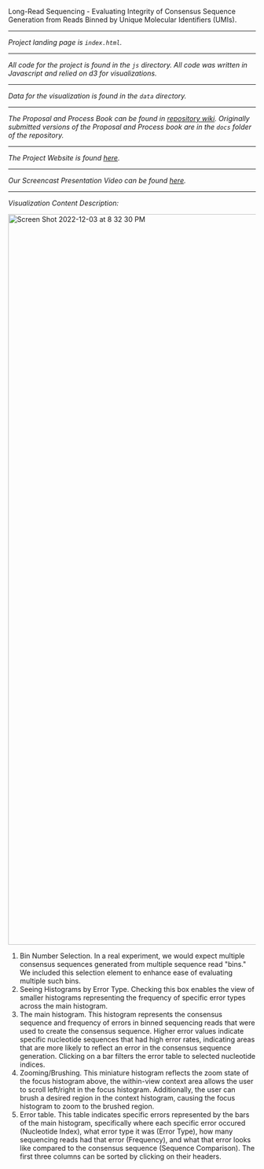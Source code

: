Long-Read Sequencing - Evaluating Integrity of Consensus Sequence Generation from Reads Binned by Unique Molecular Identifiers (UMIs).

----

*Project landing page is `index.html`.*

----

*All code for the project is found in the `js` directory. All code was written in Javascript and relied on d3 for visualizations.*

----

*Data for the visualization is found in the `data` directory.*

----

*The Proposal and Process Book can be found in [repository wiki](https://github.com/illato/conseq/wiki). Originally submitted versions of the Proposal and Process book are in the `docs` folder of the repository.*

----

*The Project Website is found [here](https://illato.github.io/conseq/).*

----

*Our Screencast Presentation Video can be found [here](https://youtu.be/Fq2xSx5wQKo).*

----

*Visualization Content Description:*

<img width="1486" alt="Screen Shot 2022-12-03 at 8 32 30 PM" src="https://user-images.githubusercontent.com/11773171/205473040-c2203c2e-eae7-44b6-bcb4-97eef93f3fa1.png">

1. Bin Number Selection. In a real experiment, we would expect multiple consensus sequences generated from multiple sequence read "bins." We included this selection element to enhance ease of evaluating multiple such bins.
2. Seeing Histograms by Error Type. Checking this box enables the view of smaller histograms representing the frequency of specific error types across the main histogram.
3. The main histogram. This histogram represents the consensus sequence and frequency of errors in binned sequencing reads that were used to create the consensus sequence. Higher error values indicate specific nucleotide sequences that had high error rates, indicating areas that are more likely to reflect an error in the consensus sequence generation. Clicking on a bar filters the error table to selected nucleotide indices.
4. Zooming/Brushing. This miniature histogram reflects the zoom state of the focus histogram above, the within-view context area allows the user to scroll left/right in the focus histogram. Additionally, the user can brush a desired region in the context histogram, causing the focus histogram to zoom to the brushed region.
5. Error table. This table indicates specific errors represented by the bars of the main histogram, specifically where each specific error occured (Nucleotide Index), what error type it was (Error Type), how many sequencing reads had that error (Frequency), and what that error looks like compared to the consensus sequence (Sequence Comparison). The first three columns can be sorted by clicking on their headers.
